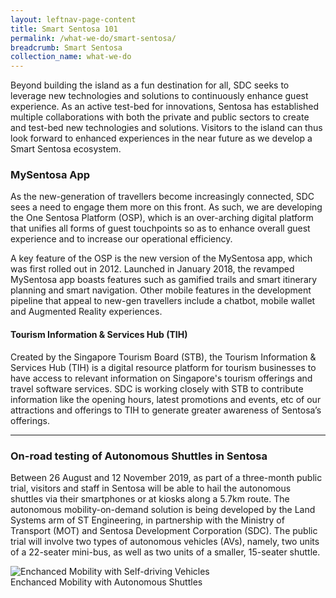 ```yaml
---
layout: leftnav-page-content
title: Smart Sentosa 101
permalink: /what-we-do/smart-sentosa/
breadcrumb: Smart Sentosa
collection_name: what-we-do
---
```


Beyond building the island as a fun destination for all, SDC seeks to leverage new technologies and solutions to continuously enhance guest experience. As an active test-bed for innovations, Sentosa has established multiple collaborations with both the private and public sectors to create and test-bed new technologies and solutions. Visitors to the island can thus look forward to enhanced experiences in the near future as we develop a Smart Sentosa ecosystem.

### **MySentosa App**
As the new-generation of travellers become increasingly connected, SDC sees a need to engage them more on this front. As such, we are developing the One Sentosa Platform (OSP), which is an over-arching digital platform that unifies all forms of guest touchpoints so as to enhance overall guest experience and to increase our operational efficiency. 

A key feature of the OSP is the new version of the MySentosa app, which was first rolled out in 2012. Launched in January 2018, the revamped MySentosa app boasts features such as gamified trails and smart itinerary planning and smart navigation. Other mobile features in the development pipeline that appeal to new-gen travellers include a chatbot, mobile wallet and Augmented Reality experiences. 

#### **Tourism Information & Services Hub (TIH)**
Created by the Singapore Tourism Board (STB), the Tourism Information & Services Hub (TIH) is a digital resource platform for tourism businesses to have access to relevant information on Singapore's tourism offerings and travel software services. SDC is working closely with STB to contribute information like the opening hours, latest promotions and events, etc of our attractions and offerings to TIH to generate greater awareness of Sentosa’s offerings. 

---

### **On-road testing of Autonomous Shuttles in Sentosa**
<div class="row">
	<div class="col is-6">
		<p>
			Between 26 August and 12 November 2019, as part of a three-month public trial, visitors and staff in Sentosa will be able to hail the autonomous shuttles via their smartphones or at kiosks along a 5.7km route. The autonomous mobility-on-demand solution is being developed by the Land Systems arm of ST Engineering, in partnership with the Ministry of Transport (MOT) and Sentosa Development Corporation (SDC). The public trial will involve two types of autonomous vehicles (AVs), namely, two units of a 22-seater mini-bus, as well as two units of a smaller, 15-seater shuttle. 
		</p>
	</div>
	<div class="col is-6">
		<figure style="margin:0;">
			<img src="/images/what-we-do/smart-sentosa/shuttles.jpg" alt="Enchanced Mobility with Self-driving Vehicles"/>
			<figcaption>Enchanced Mobility with Autonomous Shuttles</figcaption>
		</figure>
	</div>
</div>
